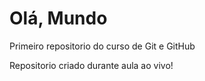 # Olá, Mundo
 Primeiro repositorio do curso de Git e GitHub

Repositorio criado durante aula ao vivo! 